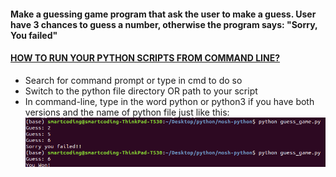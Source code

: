 #### Make a guessing game program that ask the user to make a guess. User have 3 chances to guess a number, otherwise the program says: "Sorry, You failed"
#### [HOW TO RUN YOUR PYTHON SCRIPTS FROM COMMAND LINE?](https://docs.python.org/3/faq/windows.html)
* Search for command prompt or type in cmd to do so
* Switch to the python file directory OR path to your script
* In command-line, type in the word python or python3 if you have both versions and the name of python file just like this:
![Run Python Script](https://github.com/MishiCodes/Python/blob/master/guess_game/Screenshot%20from%202020-01-03%2002-20-10.png)
